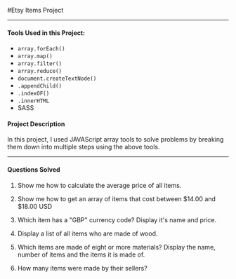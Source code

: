 #Etsy Items Project

---

#### Tools Used in this Project:

* `array.forEach()`
* `array.map()`
* `array.filter()`
* `array.reduce()`
* `document.createTextNode()`
* `.appendChild()`
* `.indexOF()`
* `.innerHTML`
* SASS

#### Project Description

In this project, I used JAVAScript array tools to solve problems by breaking them down into multiple steps using the above tools.

---

#### Questions Solved

1. Show me how to calculate the average price of all items.

2. Show me how to get an array of items that cost between $14.00 and $18.00 USD

3. Which item has a "GBP" currency code? Display it's name and price.

4. Display a list of all items who are made of wood.

5. Which items are made of eight or more materials? Display the name, number of items and the items it is made of.

6. How many items were made by their sellers?